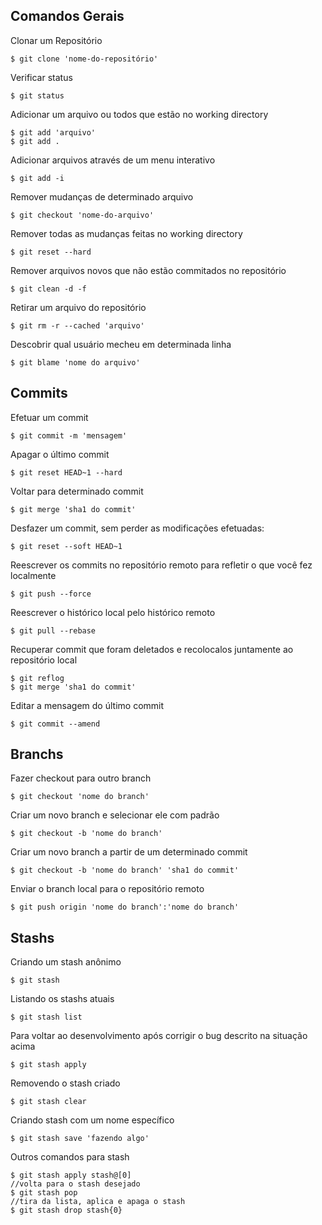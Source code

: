 ## Comandos Gerais

Clonar um Repositório

    $ git clone 'nome-do-repositório'

Verificar status

    $ git status
    
Adicionar um arquivo ou todos que estão no working directory

    $ git add 'arquivo'
    $ git add .
	
Adicionar arquivos através de um menu interativo

    $ git add -i
	
Remover mudanças de determinado arquivo

    $ git checkout 'nome-do-arquivo'
	
Remover todas as mudanças feitas no working directory

    $ git reset --hard
	
Remover arquivos novos que não estão commitados no repositório

    $ git clean -d -f
	
Retirar um arquivo do repositório

    $ git rm -r --cached 'arquivo'
	
Descobrir qual usuário mecheu em determinada linha

    $ git blame 'nome do arquivo'

## Commits

Efetuar um commit

    $ git commit -m 'mensagem'

Apagar o último commit

    $ git reset HEAD~1 --hard
	
Voltar para determinado commit

    $ git merge 'sha1 do commit'

Desfazer um commit, sem perder as modificações efetuadas:

    $ git reset --soft HEAD~1
	
Reescrever os commits no repositório remoto para refletir o que você fez localmente

    $ git push --force
	
Reescrever o histórico local pelo histórico remoto

    $ git pull --rebase
	
Recuperar commit que foram deletados e recolocalos juntamente ao repositório local

    $ git reflog
    $ git merge 'sha1 do commit'
	
Editar a mensagem do último commit

    $ git commit --amend
	
## Branchs

Fazer checkout para outro branch

    $ git checkout 'nome do branch'

Criar um novo branch e selecionar ele com padrão

    $ git checkout -b 'nome do branch'
	
Criar um novo branch a partir de um determinado commit

    $ git checkout -b 'nome do branch' 'sha1 do commit'
	
Enviar o branch local para o repositório remoto

    $ git push origin 'nome do branch':'nome do branch'

## Stashs

Criando um stash anônimo

    $ git stash

Listando os stashs atuais

    $ git stash list
	
Para voltar ao desenvolvimento após corrigir o bug descrito na situação acima

    $ git stash apply
	
Removendo o stash criado

    $ git stash clear
	
Criando stash com um nome específico

    $ git stash save 'fazendo algo'
	
Outros comandos para stash  

    $ git stash apply stash@[0]
    //volta para o stash desejado
    $ git stash pop
    //tira da lista, aplica e apaga o stash
    $ git stash drop stash{0}